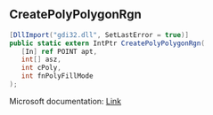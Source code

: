 ## CreatePolyPolygonRgn

```csharp
[DllImport("gdi32.dll", SetLastError = true)]
public static extern IntPtr CreatePolyPolygonRgn(
   [In] ref POINT apt,
   int[] asz,
   int cPoly,
   int fnPolyFillMode
);
```

Microsoft documentation: [Link](https://docs.microsoft.com/en-us/windows/win32/api/wingdi/nf-wingdi-createpolypolygonrgn)
